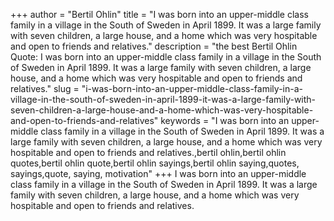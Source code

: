 +++
author = "Bertil Ohlin"
title = "I was born into an upper-middle class family in a village in the South of Sweden in April 1899. It was a large family with seven children, a large house, and a home which was very hospitable and open to friends and relatives."
description = "the best Bertil Ohlin Quote: I was born into an upper-middle class family in a village in the South of Sweden in April 1899. It was a large family with seven children, a large house, and a home which was very hospitable and open to friends and relatives."
slug = "i-was-born-into-an-upper-middle-class-family-in-a-village-in-the-south-of-sweden-in-april-1899-it-was-a-large-family-with-seven-children-a-large-house-and-a-home-which-was-very-hospitable-and-open-to-friends-and-relatives"
keywords = "I was born into an upper-middle class family in a village in the South of Sweden in April 1899. It was a large family with seven children, a large house, and a home which was very hospitable and open to friends and relatives.,bertil ohlin,bertil ohlin quotes,bertil ohlin quote,bertil ohlin sayings,bertil ohlin saying,quotes, sayings,quote, saying, motivation"
+++
I was born into an upper-middle class family in a village in the South of Sweden in April 1899. It was a large family with seven children, a large house, and a home which was very hospitable and open to friends and relatives.
